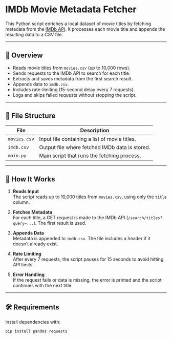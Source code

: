 # IMDb Movie Metadata Fetcher

This Python script enriches a local dataset of movie titles by fetching metadata from the [IMDb API](https://rest.imdbapi.dev/). It processes each movie title and appends the resulting data to a CSV file.

---

## 📂 Overview

- Reads movie titles from `movies.csv` (up to 10,000 rows).
- Sends requests to the IMDb API to search for each title.
- Extracts and saves metadata from the first search result.
- Appends data to `imdb.csv`.
- Includes rate-limiting (15-second delay every 7 requests).
- Logs and skips failed requests without stopping the script.

---

## 📄 File Structure

| File         | Description                                       |
|--------------|---------------------------------------------------|
| `movies.csv` | Input file containing a list of movie titles.     |
| `imdb.csv`   | Output file where fetched IMDb data is stored.    |
| `main.py`    | Main script that runs the fetching process.       |

---

## 🚀 How It Works

1. **Reads Input**  
   The script reads up to 10,000 titles from `movies.csv`, using only the `title` column.

2. **Fetches Metadata**  
   For each title, a GET request is made to the IMDb API (`/search/titles?query=...`). The first result is used.

3. **Appends Data**  
   Metadata is appended to `imdb.csv`. The file includes a header if it doesn’t already exist.

4. **Rate Limiting**  
   After every 7 requests, the script pauses for 15 seconds to avoid hitting API limits.

5. **Error Handling**  
   If the request fails or data is missing, the error is printed and the script continues with the next title.

---

## 🛠️ Requirements

Install dependencies with:

```bash
pip install pandas requests
